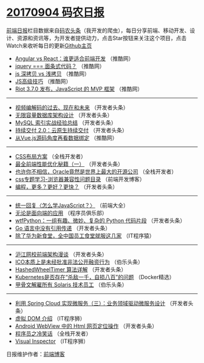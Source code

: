 # [20170904 码农日报](http://hao.caibaojian.com/date/2017/09/04)

[前端日报](http://caibaojian.com/c/news)栏目数据来自[码农头条](http://hao.caibaojian.com/)（我开发的爬虫），每日分享前端、移动开发、设计、资源和资讯等，为开发者提供动力，点击Star按钮来关注这个项目，点击Watch来收听每日的更新[Github主页](https://github.com/kujian/frontendDaily)
* [Angular vs React：谁更适合前端开发](http://hao.caibaojian.com/49989.html) （推酷网）
* [jquery === 面条式代码？](http://hao.caibaojian.com/49987.html) （推酷网）
* [js 深拷贝 vs 浅拷贝](http://hao.caibaojian.com/49985.html) （推酷网）
* [JS高级技巧](http://hao.caibaojian.com/49988.html) （推酷网）
* [Riot 3.7.0 发布，JavaScript 的 MVP 框架](http://hao.caibaojian.com/49990.html) （推酷网）

***
* [视频编解码的过去、现在和未来](http://hao.caibaojian.com/50034.html) （开发者头条）
* [无限容量数据库架构设计](http://hao.caibaojian.com/50028.html) （开发者头条）
* [MySQL 索引实战经验总结](http://hao.caibaojian.com/50039.html) （开发者头条）
* [持续交付 2.0：云原生持续交付](http://hao.caibaojian.com/50043.html) （开发者头条）
* [从Vue.js源码角度再看数据绑定](http://hao.caibaojian.com/49986.html) （推酷网）

***
* [CSS布局方案](http://hao.caibaojian.com/50067.html) （全栈开发者）
* [最全前端性能优化秘籍（一）](http://hao.caibaojian.com/50041.html) （开发者头条）
* [也许你不相信，Oracle竟然是世界上最大的开源公司](http://hao.caibaojian.com/50069.html) （全栈开发者）
* [css专题学习-浏览器兼容性问题目录](http://hao.caibaojian.com/50083.html) （前端开发博客）
* [编程，更多？更好？更快？](http://hao.caibaojian.com/50030.html) （开发者头条）

***
* [统一回复〈怎么学JavaScript？〉](http://hao.caibaojian.com/50073.html) （前端大全）
* [无论是面向端的应用](http://hao.caibaojian.com/50076.html) （程序员俱乐部）
* [wtfPython：一组有趣、微妙、复杂的 Python 代码片段](http://hao.caibaojian.com/50033.html) （开发者头条）
* [Go 语言中没有引用传递](http://hao.caibaojian.com/50045.html) （开发者头条）
* [除了华为新食堂，全中国员工食堂就服这几家](http://hao.caibaojian.com/50077.html) （IT程序猿）

***
* [沪江网校前端架构漫谈](http://hao.caibaojian.com/50046.html) （开发者头条）
* [ICO本质上是未经批准非法公开融资行为](http://hao.caibaojian.com/50078.html) （伯乐头条）
* [HashedWheelTimer 算法详解](http://hao.caibaojian.com/50035.html) （开发者头条）
* [Kubernetes是否存在“杀敌一千，自损八百”的问题](http://hao.caibaojian.com/50066.html) （Docker精选）
* [甲骨文解雇所有 Solaris 技术员工](http://hao.caibaojian.com/50079.html) （伯乐头条）

***
* [利用 Spring Cloud 实现微服务（三）：业务领域驱动微服务设计](http://hao.caibaojian.com/50036.html) （开发者头条）
* [虚拟 DOM 介绍](http://hao.caibaojian.com/50080.html) （IT程序狮）
* [Android WebView 中的 Html 网页定位操作](http://hao.caibaojian.com/50037.html) （开发者头条）
* [程序员之冷笑话](http://hao.caibaojian.com/50068.html) （全栈开发者）
* [Visual Inspector](http://hao.caibaojian.com/50082.html) （IT程序狮）

日报维护作者：[前端博客](http://caibaojian.com/) 